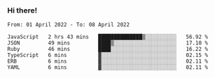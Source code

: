 ### Hi there!

<!--START_SECTION:waka-->

```text
From: 01 April 2022 - To: 08 April 2022

JavaScript   2 hrs 43 mins   ██████████████▒░░░░░░░░░░   56.92 %
JSON         49 mins         ████▒░░░░░░░░░░░░░░░░░░░░   17.10 %
Ruby         46 mins         ████░░░░░░░░░░░░░░░░░░░░░   16.22 %
TypeScript   6 mins          ▓░░░░░░░░░░░░░░░░░░░░░░░░   02.15 %
ERB          6 mins          ▓░░░░░░░░░░░░░░░░░░░░░░░░   02.11 %
YAML         6 mins          ▓░░░░░░░░░░░░░░░░░░░░░░░░   02.11 %
```

<!--END_SECTION:waka-->
